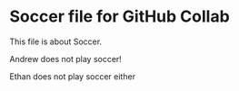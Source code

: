 # Soccer file for GitHub Collab 

This file is about Soccer.

Andrew does not play soccer!

Ethan does not play soccer either
